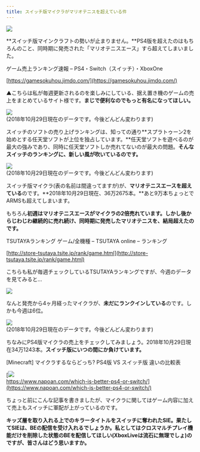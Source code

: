 ```yaml
---
title: スイッチ版マイクラがマリオテニスを超えている件
---
```


![](https://cdn-ak.f.st-hatena.com/images/fotolife/s/sasigume/20210208/20210208110825.png)

**スイッチ版マインクラフトの勢いが止まりません。**PS4版を超えたのはもちろんのこと、同時期に発売された「マリオテニスエース」すら超えてしまいました。

ゲーム売上ランキング速報 – PS4・Switch（スイッチ）・XboxOne

[https://gamesokuhou.jimdo.com/](https://gamesokuhou.jimdo.com/)

▲こちらは私が毎週更新されるのを楽しみにしている、据え置き機のゲームの売上をまとめているサイト様です。**まじで便利なのでもっと有名になってほしい。**

![](https://cdn-ak.f.st-hatena.com/images/fotolife/s/sasigume/20210208/20210208120108.png)  
(2018年10月29日現在のデータです。今後どんどん変わります)

スイッチのソフトの売り上げランキングは、知っての通り**スプラトゥーン2を始めとする任天堂ソフトが上位を独占しています。**任天堂ソフトを遊べるのが最大の強みであり、同時に任天堂ソフトしか売れてないのが最大の問題。**そんなスイッチのランキングに、新しい風が吹いているのです。**

![](https://cdn-ak.f.st-hatena.com/images/fotolife/s/sasigume/20210208/20210208102736.png)  
(2018年10月29日現在のデータです。今後どんどん変わります)

スイッチ版マイクラ(表の名前は間違ってますが)が、**マリオテニスエースを超えている**のです。**2018年10月29日現在、36万2675本。**あと9万本ちょっとでARMSも超えてしまいます。

もちろん**初週はマリオテニスエースがマイクラの2倍売れています。**しかし**後からじわじわ継続的に売れ続け、同時期に発売したマリオテニスを、結局超えたのです。**

TSUTAYAランキング ゲーム/全機種 – TSUTAYA online – ランキング

[http://store-tsutaya.tsite.jp/rank/game.html](http://store-tsutaya.tsite.jp/rank/game.html)

こちらも私が毎週チェックしているTSUTAYAランキングですが、今週のデータを見てみると…

![](https://cdn-ak.f.st-hatena.com/images/fotolife/s/sasigume/20210208/20210208120111.png)

なんと発売から4ヶ月経ったマイクラが、**未だにランクインしている**のです。しかも今週は6位。

![](https://cdn-ak.f.st-hatena.com/images/fotolife/s/sasigume/20210208/20210208120116.png)  
(2018年10月29日現在のデータです。今後どんどん変わります)

ちなみにPS4版マイクラの売上をチェックしてみましょう。2018年10月29日現在34万1243本。**スイッチ版にいつの間にか負けています。**

\[Minecraft\] マイクラするならどっち? PS4版 VS スイッチ版 違いの比較表

[![](https://cdn-ak.f.st-hatena.com/images/fotolife/s/sasigume/20210208/20210208103646.png)  
https://www.napoan.com/which-is-better-ps4-or-switch/](https://www.napoan.com/which-is-better-ps4-or-switch/)

ちょっと前にこんな記事を書きましたが、マイクラに関してはゲーム内容に加えて売上もスイッチに軍配が上がっているのです。

**キッズ層を取り入れる上でのキラータイトルをスイッチに奪われたSIE。**果たしてSIEは、BEの配信を受け入れるでしょうか。私としては**クロスマルチプレイ機能だけを削除した状態のBEを配信してほしい(XboxLiveは流石に無理でしょ)のですが、皆さんはどう思いますか。**
